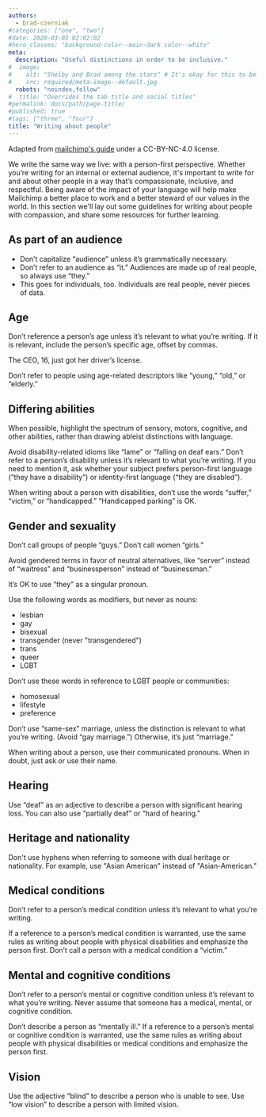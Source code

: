 ```yaml
---
authors:
  - brad-czerniak
#categories: ["one", "two"]
#date: 2020-03-03 02:02:02
#hero_classes: "background-color--main-dark color--white"
meta:
  description: "Useful distinctions in order to be inclusive."
#  image:
#    alt: "Shelby and Brad among the stars" # It's okay for this to be empty if the image is decorative
#    src: required/meta-image--default.jpg
  robots: "noindex,follow"
#  title: "Overrides the tab title and social titles"
#permalink: docs/path/page-title/
#published: true
#tags: ["three", "four"]
title: "Writing about people"
---
```


Adapted from [mailchimp's guide](https://styleguide.mailchimp.com/writing-about-people/) under a CC-BY-NC-4.0 license.

We write the same way we live: with a person-first perspective. Whether you’re writing for an internal or external audience, 
it's important to write for and about other people in a way that’s compassionate, inclusive, and respectful. Being aware 
of the impact of your language will help make Mailchimp a better place to work and a better steward of our values in the 
world. In this section we'll lay out some guidelines for writing about people with compassion, and share some resources 
for further learning.

## As part of an audience

  * Don’t capitalize “audience” unless it’s grammatically necessary.
  * Don’t refer to an audience as “it.” Audiences are made up of real people, so always use “they.”
  * This goes for individuals, too. Individuals are real people, never pieces of data.

## Age

Don’t reference a person’s age unless it’s relevant to what you’re writing. If it is relevant, include the person’s specific 
age, offset by commas.

The CEO, 16, just got her driver’s license.

Don’t refer to people using age-related descriptors like “young,” “old,” or “elderly.”

## Differing abilities

When possible, highlight the spectrum of sensory, motors, cognitive, and other abilities, rather than drawing ableist 
distinctions with language.

Avoid disability-related idioms like “lame” or “falling on deaf ears.” Don’t refer to a person’s disability unless it’s 
relevant to what you’re writing. If you need to mention it, ask whether your subject prefers person-first language 
(“they have a disability”) or identity-first language (“they are disabled”).

When writing about a person with disabilities, don’t use the words “suffer,” “victim,” or “handicapped.” 
“Handicapped parking” is OK.

## Gender and sexuality

Don’t call groups of people “guys.” Don’t call women “girls.”

Avoid gendered terms in favor of neutral alternatives, like “server” instead of “waitress” and “businessperson” instead 
of “businessman.”

It’s OK to use “they” as a singular pronoun.

Use the following words as modifiers, but never as nouns:

  * lesbian
  * gay
  * bisexual
  * transgender (never "transgendered")
  * trans
  * queer
  * LGBT

Don’t use these words in reference to LGBT people or communities:

  * homosexual
  * lifestyle
  * preference

Don’t use “same-sex” marriage, unless the distinction is relevant to what you’re writing. (Avoid “gay marriage.”) Otherwise, 
it’s just “marriage.”

When writing about a person, use their communicated pronouns. When in doubt, just ask or use their name.

## Hearing

Use “deaf” as an adjective to describe a person with significant hearing loss. You can also use “partially deaf” or 
“hard of hearing.”

## Heritage and nationality

Don't use hyphens when referring to someone with dual heritage or nationality. For example, use "Asian American" instead 
of "Asian-American."

## Medical conditions

Don’t refer to a person’s medical condition unless it’s relevant to what you’re writing.

If a reference to a person’s medical condition is warranted, use the same rules as writing about people with physical 
disabilities and emphasize the person first. Don’t call a person with a medical condition a “victim.”

## Mental and cognitive conditions

Don’t refer to a person’s mental or cognitive condition unless it’s relevant to what you’re writing. Never assume that 
someone has a medical, mental, or cognitive condition.

Don’t describe a person as “mentally ill.” If a reference to a person’s mental or cognitive condition is warranted, use 
the same rules as writing about people with physical disabilities or medical conditions and emphasize the person first.

## Vision

Use the adjective “blind” to describe a person who is unable to see. Use “low vision” to describe a person with limited vision.
